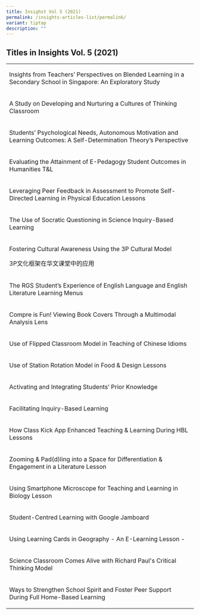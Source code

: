 ```yaml
---
title: Insighst Vol 5 (2021)
permalink: /insights-articles-list/permalink/
variant: tiptap
description: ""
---
```

<h2>Titles in Insights Vol. 5 (2021)</h2><table><tbody><tr><td rowspan="1" colspan="1"><p>Insights from Teachers’ Perspectives on Blended Learning in a Secondary School in Singapore: An Exploratory Study</p></td></tr><tr><td rowspan="1" colspan="1"><p>A Study on Developing and Nurturing a Cultures of Thinking Classroom</p></td></tr><tr><td rowspan="1" colspan="1"><p>Students’ Psychological Needs, Autonomous Motivation and Learning Outcomes: A Self-Determination Theory’s Perspective</p></td></tr><tr><td rowspan="1" colspan="1"><p>Evaluating the Attainment of E-Pedagogy Student Outcomes in Humanities T&amp;L</p></td></tr><tr><td rowspan="1" colspan="1"><p>Leveraging Peer Feedback in Assessment to Promote Self-Directed Learning in Physical Education Lessons</p></td></tr><tr><td rowspan="1" colspan="1"><p>The Use of Socratic Questioning in Science Inquiry-Based Learning</p></td></tr><tr><td rowspan="1" colspan="1"><p>Fostering Cultural Awareness Using the 3P Cultural Model </p><p>3P文化框架在华文课堂中的应用</p></td></tr><tr><td rowspan="1" colspan="1"><p>The RGS Student’s Experience of English Language and English Literature Learning Menus</p></td></tr><tr><td rowspan="1" colspan="1"><p>Compre is Fun! Viewing Book Covers Through a Multimodal Analysis Lens</p></td></tr><tr><td rowspan="1" colspan="1"><p>Use of Flipped Classroom Model in Teaching of Chinese Idioms</p></td></tr><tr><td rowspan="1" colspan="1"><p>Use of Station Rotation Model in Food &amp; Design Lessons</p></td></tr><tr><td rowspan="1" colspan="1"><p>Activating and Integrating Students’ Prior Knowledge</p></td></tr><tr><td rowspan="1" colspan="1"><p>Facilitating Inquiry-Based Learning</p></td></tr><tr><td rowspan="1" colspan="1"><p>How Class Kick App Enhanced Teaching &amp; Learning During HBL Lessons</p></td></tr><tr><td rowspan="1" colspan="1"><p>Zooming &amp; Pad(d)ling into a Space for Differentiation &amp; Engagement in a Literature Lesson</p></td></tr><tr><td rowspan="1" colspan="1"><p>Using Smartphone Microscope for Teaching and Learning in Biology Lesson</p></td></tr><tr><td rowspan="1" colspan="1"><p>Student-Centred Learning with Google Jamboard</p></td></tr><tr><td rowspan="1" colspan="1"><p>Using Learning Cards in Geography - An E-Learning Lesson -</p></td></tr><tr><td rowspan="1" colspan="1"><p>Science Classroom Comes Alive with Richard Paul's Critical Thinking Model</p></td></tr><tr><td rowspan="1" colspan="1"><p>Ways to Strengthen School Spirit and Foster Peer Support During Full Home-Based Learning</p></td></tr></tbody></table><p></p>